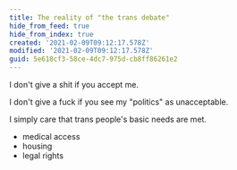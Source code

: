 ```yaml
---
title: The reality of "the trans debate"
hide_from_feed: true
hide_from_index: true
created: '2021-02-09T09:12:17.578Z'
modified: '2021-02-09T09:12:17.578Z'
guid: 5e618cf3-58ce-4dc7-975d-cb8ff86261e2
---
```

I don't give a shit if you accept me. 

I don't give a fuck if you see my "politics" as unacceptable. 

I simply care that trans people's basic needs are met. 

- medical access
- housing
- legal rights
